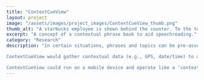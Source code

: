 ```yaml
---
title: "ContextCueView"
layout: project
image: "/assets/images/project_images/ContextCueView_thumb.png"
thumb_alt: "A starbucks employee is shown behind the counter. To the top right of the frame is a glancable text display showing some common phrases spoken inside a coffee shop."
excerpt: "A concept of a contextual phrase book to aid speechreading."
category: "Research"
description: "In certain situations, phrases and topics can be pre-associated with a given location or situation. These associations can be shown using a constellation diagram, in which a text label for the situation is placed in the middle while related topics and phrases radiate out from the situation label. Constellation diagrams help by prompting the speechreader to consider potential phrases and topics in advance of a given situation.

ContextCueView would gather contextual data (e.g., GPS, date/time) to anticipate a user’s situation. Using this contextual data, ContextCueView would load a matching previously- generated constellation diagram.

ContextCueView could run on a mobile device and operate like a ‘contextual phrase book’, but it is also well-suited for a glanceable display."
---
```

